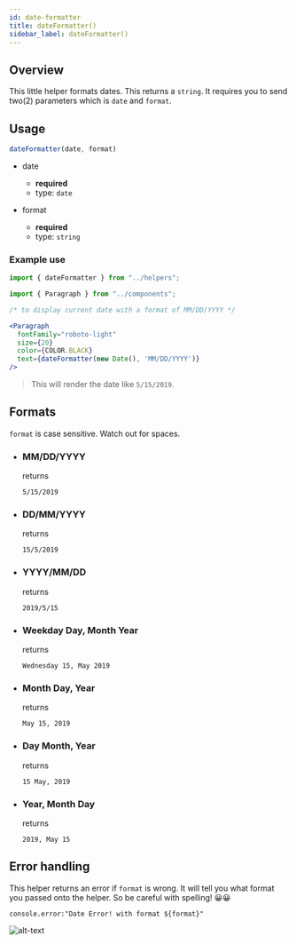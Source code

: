 ```yaml
---
id: date-formatter
title: dateFormatter()
sidebar_label: dateFormatter()
---
```


## Overview

  This little helper formats dates. This returns a `string`. It requires you to send two(2) parameters which is `date` and `format`.

## Usage

  ```jsx
  dateFormatter(date, format)
  ```

  - date
    - **required**
    - type: `date`

  - format
    - **required**
    - type: `string`

  ### Example use

  ```jsx
  import { dateFormatter } from "../helpers";

  import { Paragraph } from "../components";

  /* to display current date with a format of MM/DD/YYYY */

  <Paragraph
    fontFamily="roboto-light"
    size={20}
    color={COLOR.BLACK}
    text={dateFormatter(new Date(), 'MM/DD/YYYY')}
  />
  ```
  > This will render the date like `5/15/2019`.

## Formats

`format` is case sensitive. Watch out for spaces.

- ### MM/DD/YYYY
  returns
  ```
  5/15/2019
  ```

- ### DD/MM/YYYY
  returns
  ```
  15/5/2019
  ```

- ### YYYY/MM/DD
  returns
  ```
  2019/5/15
  ```

- ### Weekday Day, Month Year
  returns
  ```
  Wednesday 15, May 2019
  ```

- ### Month Day, Year
  returns
  ```
  May 15, 2019
  ```

- ### Day Month, Year
  returns
  ```
  15 May, 2019
  ```

- ### Year, Month Day
  returns
  ```
  2019, May 15
  ```

## Error handling

This helper returns an error if `format` is wrong. It will tell you what format you passed onto the helper. So be careful with spelling! 😀😀

  ```
  console.error:"Date Error! with format ${format}"
  ```

  ![alt-text](assets/dateFormatterError.png)

